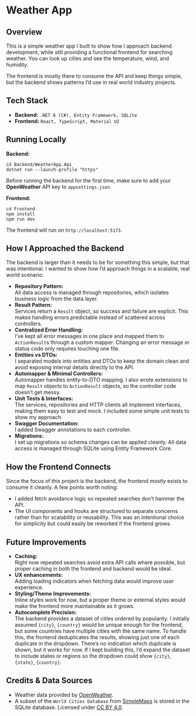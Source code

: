 # Weather App

## Overview

This is a simple weather app I built to show how I approach backend development, while still providing a functional frontend for searching weather. You can look up cities and see the temperature, wind, and humidity.

The frontend is mostly there to consume the API and keep things simple, but the backend shows patterns I’d use in real world industry projects.

## Tech Stack

- **Backend:** `.NET 8 (C#), Entity Framework, SQLite`
- **Frontend:** `React, TypeScript, Material UI`

## Running Locally

**Backend:**

    cd Backend/WeatherApp.Api
    dotnet run --launch-profile "https"

Before running the backend for the first time, make sure to add your **OpenWeather** API key to `appsettings.json`.

**Frontend:**

    cd Frontend
    npm install
    npm run dev

The frontend will run on `http://localhost:5173`.

## How I Approached the Backend

The backend is larger than it needs to be for something this simple, but that was intentional. I wanted to show how I’d approach things in a scalable, real world scenario:

- **Repository Pattern:**  
  All data access is managed through repositories, which isolates business logic from the data layer.
- **Result Pattern:**  
  Services return a `Result` object, so success and failure are explicit. This makes handling errors predictable instead of scattered across controllers.
- **Centralized Error Handling:**  
  I’ve kept all error messages in one place and mapped them to `ActionResult`s through a custom mapper. Changing an error message or status code only requires touching one file.
- **Entities vs DTOs:**  
  I separated models into entities and DTOs to keep the domain clean and avoid exposing internal details directly to the API.
- **Automapper & Minimal Controllers:**  
  Automapper handles entity-to-DTO mapping. I also wrote extensions to map `Result` objects to `ActionResult` objects, so the controller code doesn’t get messy.
- **Unit Tests & Interfaces:**  
  The services, repositories and HTTP clients all implement interfaces, making them easy to test and mock. I included some simple unit tests to show my approach.
- **Swagger Documentation:**  
  I added Swagger annotations to each controller.
- **Migrations:**  
  I set up migrations so schema changes can be applied cleanly. All data access is managed through SQLite using Entity Framework Core.

## How the Frontend Connects

Since the focus of this project is the backend, the frontend mostly exists to consume it cleanly. A few points worth noting:

- I added fetch avoidance logic so repeated searches don’t hammer the API.
- The UI components and hooks are structured to separate concerns rather than for scalability or reusability. This was an intentional choice for simplicity but could easily be reworked if the frontend grows.

## Future Improvements

- **Caching:**  
  Right now repeated searches avoid extra API calls where possible, but proper caching in both the frontend and backend would be ideal.
- **UX enhancements:**  
  Adding loading indicators when fetching data would improve user experience.
- **Styling/Theme Improvements:**  
  Inline styles work for now, but a proper theme or external styles would make the frontend more maintainable as it grows.
- **Autocomplete Precision:**  
  The backend provides a dataset of cities ordered by popularity. I initially assumed `{city}`, `{country}` would be unique enough for the frontend, but some countries have multiple cities with the same name. To handle this, the frontend deduplicates the results, showing just one of each duplicate in the dropdown. There’s no indication which duplicate is shown, but it works for now. If I kept building this, I’d expand the dataset to include states or regions so the dropdown could show `{city}`, `{state}`, `{country}`.

## Credits & Data Sources

- Weather data provided by [OpenWeather](https://openweathermap.org).
- A subset of the `World Cities Database` from [SimpleMaps](https://simplemaps.com/data/world-cities) is stored in the SQLite database. Licensed under [CC BY 4.0](https://creativecommons.org/licenses/by/4.0/).
